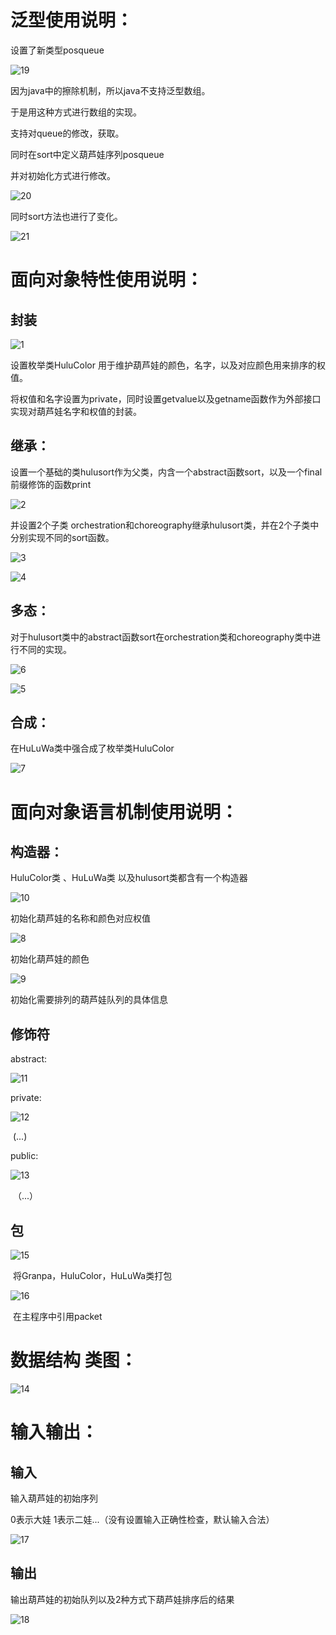 # 泛型使用说明：	

设置了新类型posqueue<E>

![19](java_picture/19.png)

因为java中的擦除机制，所以java不支持泛型数组。

于是用这种方式进行数组的实现。

支持对queue的修改，获取。

同时在sort中定义葫芦娃序列posqueue<HuLuWa>

并对初始化方式进行修改。

![20](java_picture/20.png)

同时sort方法也进行了变化。

![21](java_picture/21.png)

# 面向对象特性使用说明：	

## 封装

![1](java_picture/1.jpg)

设置枚举类HuluColor 用于维护葫芦娃的颜色，名字，以及对应颜色用来排序的权值。

将权值和名字设置为private，同时设置getvalue以及getname函数作为外部接口实现对葫芦娃名字和权值的封装。

## 继承：

设置一个基础的类hulusort作为父类，内含一个abstract函数sort，以及一个final前缀修饰的函数print

![2](java_picture/2.png)

并设置2个子类 orchestration和choreography继承hulusort类，并在2个子类中分别实现不同的sort函数。

![3](java_picture/3.png)

![4](java_picture/4.png)

## 多态：

对于hulusort类中的abstract函数sort在orchestration类和choreography类中进行不同的实现。

![6](java_picture/6.png)

![5](java_picture/5.png)

## 合成：

在HuLuWa类中强合成了枚举类HuluColor

![7](java_picture/7.png)





# 面向对象语言机制使用说明：	

## 构造器：

HuluColor类 、HuLuWa类 以及hulusort类都含有一个构造器

![10](java_picture/10.png)

初始化葫芦娃的名称和颜色对应权值



![8](java_picture/8.png)

初始化葫芦娃的颜色



![9](java_picture/9.png)

初始化需要排列的葫芦娃队列的具体信息



## 修饰符

abstract:

![11](java_picture/11.png)

private:

![12](java_picture/12.png)

​																							(...)

public:

![13](java_picture/13.png)

​																						（...）

## 包

![15](java_picture/15.png)

​														将Granpa，HuluColor，HuLuWa类打包

![16](java_picture/16.png)

​																			在主程序中引用packet

# 数据结构 类图：

![14](java_picture/14.png)

# 输入输出：

## 输入

输入葫芦娃的初始序列

0表示大娃 1表示二娃...（没有设置输入正确性检查，默认输入合法）

![17](java_picture/17.png)

## 输出

输出葫芦娃的初始队列以及2种方式下葫芦娃排序后的结果

![18](java_picture/18.png)